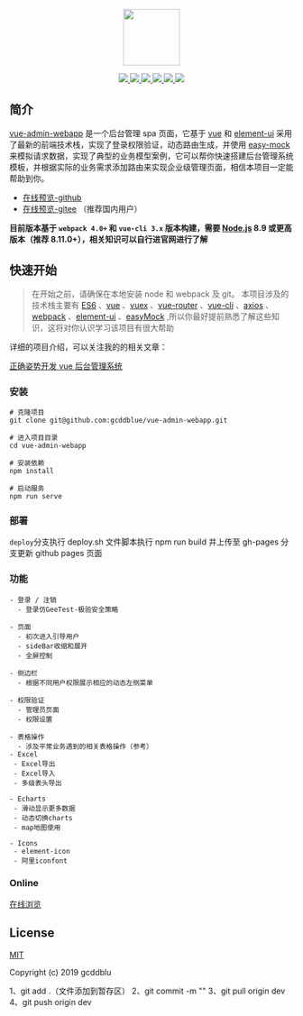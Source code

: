 <p align="center">
    <a href="https://gcddblue.gitee.io/vue-admin-webapp" target="_blank">
        <img src="https://cn.vuejs.org/images/logo.png" width="100">
    </a>
</p>
<p align="center">
    <a href="https://github.com/vuejs/vue">
        <img src="https://img.shields.io/badge/vue-2.6.10-brightgreen.svg">
    </a>
    <a href="https://github.com/ElemeFE/element">
        <img src="https://img.shields.io/badge/elemnet--ui-2.4.5-brightgreen.svg">
    </a>
    <a href="https://github.com/prettier/prettier">
        <img src="https://img.shields.io/badge/code style-prettier-brightgreen.svg">
    </a>
    <a href="https://github.com/webpack/webpack">
        <img src="https://img.shields.io/badge/webpack->=4.0.0-brightgreen.svg">
    </a>
    <a href="https://github.com/easy-mock/easy-mock">
        <img src="https://img.shields.io/badge/data-easyMock-brightgreen.svg">
    </a>
  	<a href="https://github.com/gcddblue/vue-admin-webapp/blob/master/LICENSE">
        <img src="https://img.shields.io/badge/license-MIT-brightgreen.svg">
    </a>
</p>

## 简介

[vue-admin-webapp](https://gcddblue.github.io/vue-admin-webapp) 是一个后台管理 spa 页面，它基于 [vue](https://github.com/vuejs/vue) 和 [element-ui](https://github.com/ElemeFE/element) 采用了最新的前端技术栈，实现了登录权限验证，动态路由生成，并使用 [easy-mock](https://github.com/easy-mock/easy-mock) 来模拟请求数据，实现了典型的业务模型案例，它可以帮你快速搭建后台管理系统模板，并根据实际的业务需求添加路由来实现企业级管理页面，相信本项目一定能帮助到你。

- [在线预览-github](https://gcddblue.github.io/vue-admin-webapp)
- [在线预览-gitee](https://gcddblue.gitee.io/vue-admin-webapp) （推荐国内用户）

**目前版本基于 `webpack 4.0+` 和 `vue-cli 3.x` 版本构建，需要 [Node.js](https://nodejs.org/) 8.9 或更高版本（推荐 8.11.0+），相关知识可以自行进官网进行了解**

## 快速开始

> 在开始之前，请确保在本地安装 node 和 webpack 及 git。 本项目涉及的技术栈主要有 [ES6](http://es6.ruanyifeng.com/) 、[vue](https://cn.vuejs.org/) 、[vuex](https://vuex.vuejs.org/zh/) 、[vue-router](https://router.vuejs.org/zh/) 、[vue-cli](https://cli.vuejs.org/zh/guide/) 、[axios](http://www.axios-js.com/) 、[webpack](https://www.webpackjs.com/) 、[element-ui](https://element.eleme.io/#/zh-CN) 、[easyMock](https://www.easy-mock.com/) ,所以你最好提前熟悉了解这些知识，这将对你认识学习该项目有很大帮助

详细的项目介绍，可以关注我的的相关文章：

[正确姿势开发 vue 后台管理系统](https://juejin.im/post/5d69f6676fb9a06b0b1c8cd2)

### 安装

```
# 克隆项目
git clone git@github.com:gcddblue/vue-admin-webapp.git

# 进入项目目录
cd vue-admin-webapp

# 安装依赖
npm install

# 启动服务
npm run serve
```

### 部署

`deploy`分支执行 deploy.sh 文件脚本执行 npm run build 并上传至 gh-pages 分支更新 github pages 页面

### 功能

```
- 登录 / 注销
  - 登录仿GeeTest-极验安全策略

- 页面
  - 初次进入引导用户
  - sideBar收缩和展开
  - 全屏控制

- 侧边栏
  - 根据不同用户权限展示相应的动态左侧菜单

- 权限验证
  - 管理员页面
  - 权限设置

- 表格操作
  - 涉及平常业务遇到的相关表格操作（参考）
- Excel
 - Excel导出
 - Excel导入
 - 多级表头导出

- Echarts
 - 滑动显示更多数据
 - 动态切换charts
 - map地图使用

- Icons
 - element-icon
 - 阿里iconfont
```

### Online

[在线浏览](https://gcddblue.gitee.io/vue-admin-webapp)

## License

[MIT](https://github.com/gcddblue/vue-admin-webapp/blob/master/LICENSE)

Copyright (c) 2019 gcddblu


1、git add .（文件添加到暂存区）
2、git commit -m ""
3、git pull origin dev
4、git push origin dev


